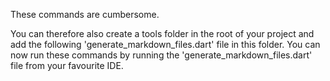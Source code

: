 [//]: # (This file was generated from: doc/templates/05-Generating-Documentation-Files.mdt using the documentation_builder package on: 2021-08-26 22:24:59.429350.)


These commands are cumbersome.

You can therefore also create a tools folder in the root of your project and add the following 'generate_markdown_files.dart' file in this folder.
You can now run these commands by running the 'generate_markdown_files.dart' file from your favourite IDE.

